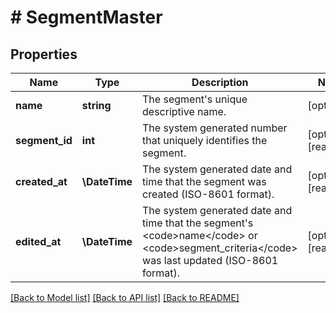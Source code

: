 # # SegmentMaster

## Properties

Name | Type | Description | Notes
------------ | ------------- | ------------- | -------------
**name** | **string** | The segment&#39;s unique descriptive name. | [optional]
**segment_id** | **int** | The system generated number that uniquely identifies the segment. | [optional] [readonly]
**created_at** | **\DateTime** | The system generated date and time that the segment was created (ISO-8601 format). | [optional] [readonly]
**edited_at** | **\DateTime** | The system generated date and time that the segment&#39;s &lt;code&gt;name&lt;/code&gt; or &lt;code&gt;segment_criteria&lt;/code&gt; was last updated (ISO-8601 format). | [optional] [readonly]

[[Back to Model list]](../../README.md#models) [[Back to API list]](../../README.md#endpoints) [[Back to README]](../../README.md)
